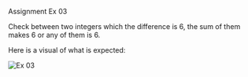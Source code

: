 Assignment Ex 03

Check between two integers which the difference is 6, the sum of them makes 6 or any of them is 6. 


Here is a visual of what is expected:

![Ex 03](https://raw.githubusercontent.com/QualityWorksCG/javascript-and-git-automation-bootcamp/main/media/03-ex.png)
